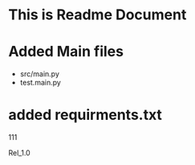 # This is Readme Document

# Added Main files 

* src/main.py
* test.main.py 

# added requirments.txt 

111

Rel_1.0 